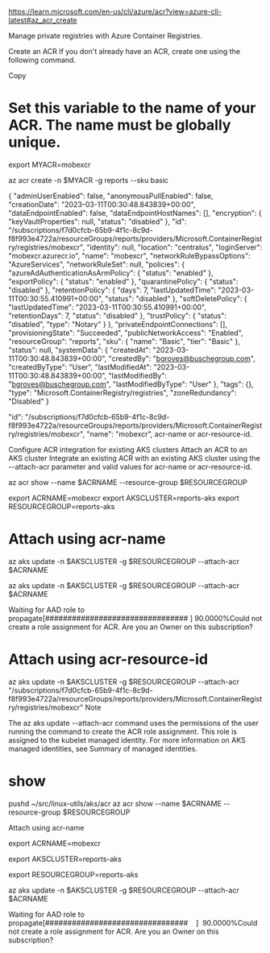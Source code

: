 https://learn.microsoft.com/en-us/cli/azure/acr?view=azure-cli-latest#az_acr_create

Manage private registries with Azure Container Registries.

Create an ACR
If you don't already have an ACR, create one using the following command.

Copy
# Set this variable to the name of your ACR. The name must be globally unique.

export MYACR=mobexcr

az acr create -n $MYACR -g reports --sku basic

{
  "adminUserEnabled": false,
  "anonymousPullEnabled": false,
  "creationDate": "2023-03-11T00:30:48.843839+00:00",
  "dataEndpointEnabled": false,
  "dataEndpointHostNames": [],
  "encryption": {
    "keyVaultProperties": null,
    "status": "disabled"
  },
  "id": "/subscriptions/f7d0cfcb-65b9-4f1c-8c9d-f8f993e4722a/resourceGroups/reports/providers/Microsoft.ContainerRegistry/registries/mobexcr",
  "identity": null,
  "location": "centralus",
  "loginServer": "mobexcr.azurecr.io",
  "name": "mobexcr",
  "networkRuleBypassOptions": "AzureServices",
  "networkRuleSet": null,
  "policies": {
    "azureAdAuthenticationAsArmPolicy": {
      "status": "enabled"
    },
    "exportPolicy": {
      "status": "enabled"
    },
    "quarantinePolicy": {
      "status": "disabled"
    },
    "retentionPolicy": {
      "days": 7,
      "lastUpdatedTime": "2023-03-11T00:30:55.410991+00:00",
      "status": "disabled"
    },
    "softDeletePolicy": {
      "lastUpdatedTime": "2023-03-11T00:30:55.410991+00:00",
      "retentionDays": 7,
      "status": "disabled"
    },
    "trustPolicy": {
      "status": "disabled",
      "type": "Notary"
    }
  },
  "privateEndpointConnections": [],
  "provisioningState": "Succeeded",
  "publicNetworkAccess": "Enabled",
  "resourceGroup": "reports",
  "sku": {
    "name": "Basic",
    "tier": "Basic"
  },
  "status": null,
  "systemData": {
    "createdAt": "2023-03-11T00:30:48.843839+00:00",
    "createdBy": "bgroves@buschegroup.com",
    "createdByType": "User",
    "lastModifiedAt": "2023-03-11T00:30:48.843839+00:00",
    "lastModifiedBy": "bgroves@buschegroup.com",
    "lastModifiedByType": "User"
  },
  "tags": {},
  "type": "Microsoft.ContainerRegistry/registries",
  "zoneRedundancy": "Disabled"
}

  "id": "/subscriptions/f7d0cfcb-65b9-4f1c-8c9d-f8f993e4722a/resourceGroups/reports/providers/Microsoft.ContainerRegistry/registries/mobexcr",
  "name": "mobexcr",
acr-name or acr-resource-id.

Configure ACR integration for existing AKS clusters
Attach an ACR to an AKS cluster
Integrate an existing ACR with an existing AKS cluster using the --attach-acr parameter and valid values for acr-name or acr-resource-id.

az acr show --name $ACRNAME --resource-group $RESOURCEGROUP

export ACRNAME=mobexcr
export AKSCLUSTER=reports-aks
export RESOURCEGROUP=reports-aks
# Attach using acr-name 
az aks update -n $AKSCLUSTER -g $RESOURCEGROUP --attach-acr $ACRNAME

az aks update -n $AKSCLUSTER -g $RESOURCEGROUP --attach-acr $ACRNAME

Waiting for AAD role to propagate[################################    ]  90.0000%Could not create a role assignment for ACR. Are you an Owner on this subscription?

# Attach using acr-resource-id
az aks update -n $AKSCLUSTER -g $RESOURCEGROUP --attach-acr "/subscriptions/f7d0cfcb-65b9-4f1c-8c9d-f8f993e4722a/resourceGroups/reports/providers/Microsoft.ContainerRegistry/registries/mobexcr"
 Note

The az aks update --attach-acr command uses the permissions of the user running the command to create the ACR role assignment. This role is assigned to the kubelet managed identity. For more information on AKS managed identities, see Summary of managed identities.


# show
pushd ~/src/linux-utils/aks/acr
az acr show --name $ACRNAME --resource-group $RESOURCEGROUP

 Attach using acr-name 

export ACRNAME=mobexcr

export AKSCLUSTER=reports-aks

export RESOURCEGROUP=reports-aks



az aks update -n $AKSCLUSTER -g $RESOURCEGROUP --attach-acr $ACRNAME



Waiting for AAD role to propagate[################################    ]  90.0000%Could not create a role assignment for ACR. Are you an Owner on this subscription?


